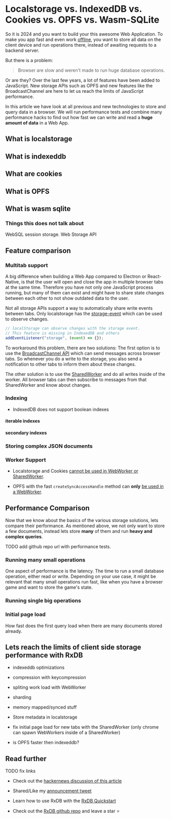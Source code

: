 # Localstorage vs. IndexedDB vs. Cookies vs. OPFS vs. Wasm-SQLite

So it is 2024 and you want to build your this awesome Web Application. To make you app fast and even work [offline](../offline-first.md), you want to store all data on the client device and run operations there, instead of awaiting requests to a backend server.

But there is a problem:

> Browser are slow and weren't made to run huge database operations.

Or are they? Over the last few years, a lot of features have been added to JavaScript. New storage APIs such as OPFS and new features like the BroadcastChannel are here to let us reach the limits of JavaScript performance.

In this article we have look at all previous and new technologies to store and query data in a browser. We will run performance tests and combine many performance hacks to find out how fast we can write and read a **huge amount of data** in a Web App.


## What is localstorage
## What is indexeddb
## What are cookies
## What is OPFS
## What is wasm sqlite



### Things this does not talk about
WebSQL
session storage.
Web Storage API




## Feature comparison

### Multitab support

A big difference when building a Web App compared to Electron or React-Native, is that the user will open and close the app in multiple browser tabs at the same time. Therefore you have not only one JavaScript process running, but many of them can exist and might have to share state changes between each other to not show outdated data to the user.

Not all storage APIs support a way to automatically share write events between tabs. Only localstorage has the  [storage-event](./localstorage.md#localstorage-vs-indexeddb) which can be used to observe changes.

```js
// localStorage can observe changes with the storage event.
// This feature is missing in IndexedDB and others
addEventListener("storage", (event) => {});
```

To workaround this problem, there are two solutions: 
The first option is to use the [BroadcastChannel API](https://github.com/pubkey/broadcast-channel) which can send messages across browser tabs. So whenever you do a write to the storage, you also send a notification to other tabs to inform them about these changes.

The other solution is to use the [SharedWorker](https://developer.mozilla.org/en-US/docs/Web/API/SharedWorker) and do all writes inside of the worker. All browser tabs can then subscribe to messages from that SharedWorker and know about changes.

### Indexing
- IndexedDB does not support boolean indexes
#### iterable indexes
#### secondary indexes
### Storing complex JSON documents

### Worker Support

- Localstorage and Cookies [cannot be used in WebWorker or SharedWorker](https://stackoverflow.com/questions/6179159/accessing-localstorage-from-a-webworker).

- OPFS with the fast `createSyncAccessHandle` method can **only** [be used in a WebWorker](../rx-storage-opfs.md#opfs-limitations).

## Performance Comparison

Now that we know about the basics of the various storage solutions, lets compare their performance. As mentioned above, we not only want to store a few documents, instead lets store **many** of them and run **heavy and complex queries**.

TODO add github repo url with performance tests.

### Running many small operations

One aspect of performance is the latency. The time to run a small database operation, either read or write.
Depending on your use case, it might be relevant that many small operations run fast, like when you have a browser game and want to store the game's state.

### Running single big operations

### Initial page load
How fast does the first query load when there are many documents
stored already.




## Lets reach the limits of client side storage performance with RxDB
- indexeddb optimizations
- compression with keycompression
- spliting work load with WebWorker
- sharding
- memory mapped/synced stuff

- Store metadata in localstorage
- fix initial page load for new tabs with the SharedWorker (only chrome can spawn WebWorkers inside of a SharedWorker)

- is OPFS faster then indexeddb?



## Read further

TODO fix links
- Check out the [hackernews discussion of this article](https://news.ycombinator.com/item?id=39745993)
- Shared/Like my [announcement tweet](https://twitter.com/rxdbjs/status/1769507055298064818)

- Learn how to use RxDB with the [RxDB Quickstart](../quickstart.md)
- Check out the [RxDB github repo](https://github.com/pubkey/rxdb) and leave a star ⭐
